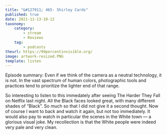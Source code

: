 ```yaml
---
title: "&#127911; 465- Shirley Cards"
published: true
date: 2021-11-13-10-12
taxonomy:
    category:
        - stream
        - Reviews
    tag:
        - podcasts
theurl: https://99percentinvisible.org/
image: artwork-resized.PNG
template: listen
---
```


Episode summary: Even if we think of the camera as a neutral technology, it is not. In the vast spectrum of human colors, photographic tools and practices tend to prioritize the lighter end of that range.

So interesting to listen to this immedately after seeing The Harder They Fall on Netflix last night. All the Black faces looked great, with many different shades of “Black”. So much so that I did not give it a second thought. Now of course I want to back and watch it again, but not too immediately. It would also pay to watch in particular the scenes in the White town — a glorious visual joke. My recollection is that the White people were indeed very pale and very clean.
